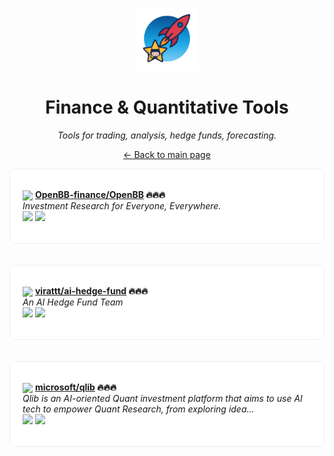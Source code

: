 <p align="center"><img src="../assets/awesome-logo.png" width="100" alt="Awesome Repos"/></p>
<h1 align="center">Finance & Quantitative Tools</h1>
<p align="center"><i>Tools for trading, analysis, hedge funds, forecasting.</i></p>

<p align="center"><a href="../README.md">← Back to main page</a></p>

<div align="left" style="border:1px solid #eee; border-radius:10px; padding:18px 20px; background:#fff;">

<img src="https://avatars.githubusercontent.com/u/80064875?v=4" width="32" style="vertical-align:middle;"/> <strong><a href="https://github.com/OpenBB-finance/OpenBB">OpenBB-finance/OpenBB</a> 🔥🔥🔥</strong><br/>
<em>Investment Research for Everyone, Everywhere.</em><br/>
<span>
<a href="https://github.com/OpenBB-finance/OpenBB/stargazers"><img src="https://img.shields.io/github/stars/OpenBB-finance/OpenBB?style=flat-square&labelColor=343b41"></a>
<a href="https://github.com/OpenBB-finance/OpenBB/network/members"><img src="https://img.shields.io/github/forks/OpenBB-finance/OpenBB?style=flat-square&labelColor=343b41"></a>
</span>
</div><br><br>

<div align="left" style="border:1px solid #eee; border-radius:10px; padding:18px 20px; background:#fff;">

<img src="https://avatars.githubusercontent.com/u/901795?v=4" width="32" style="vertical-align:middle;"/> <strong><a href="https://github.com/virattt/ai-hedge-fund">virattt/ai-hedge-fund</a> 🔥🔥🔥</strong><br/>
<em>An AI Hedge Fund Team</em><br/>
<span>
<a href="https://github.com/virattt/ai-hedge-fund/stargazers"><img src="https://img.shields.io/github/stars/virattt/ai-hedge-fund?style=flat-square&labelColor=343b41"></a>
<a href="https://github.com/virattt/ai-hedge-fund/network/members"><img src="https://img.shields.io/github/forks/virattt/ai-hedge-fund?style=flat-square&labelColor=343b41"></a>
</span>
</div><br><br>

<div align="left" style="border:1px solid #eee; border-radius:10px; padding:18px 20px; background:#fff;">

<img src="https://avatars.githubusercontent.com/u/6154722?v=4" width="32" style="vertical-align:middle;"/> <strong><a href="https://github.com/microsoft/qlib">microsoft/qlib</a> 🔥🔥🔥</strong><br/>
<em>Qlib is an AI-oriented Quant investment platform that aims to use AI tech to empower Quant Research, from exploring idea...</em><br/>
<span>
<a href="https://github.com/microsoft/qlib/stargazers"><img src="https://img.shields.io/github/stars/microsoft/qlib?style=flat-square&labelColor=343b41"></a>
<a href="https://github.com/microsoft/qlib/network/members"><img src="https://img.shields.io/github/forks/microsoft/qlib?style=flat-square&labelColor=343b41"></a>
</span>
</div><br><br>

